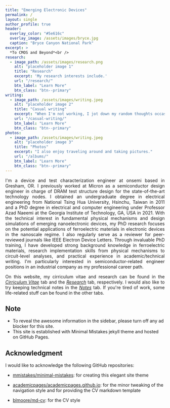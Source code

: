 ```yaml
---
title: "Emerging Electronic Devices"
permalink: /
layout: single
author_profile: true
header:
  overlay_color: "#5e616c"
  overlay_image: /assets/images/bryce.jpg
  caption: "Bryce Canyon National Park"
excerpt: >
  *To CMOS and Beyond*<br />
research:
  - image_path: /assets/images/research.png
    alt: "placeholder image 1"
    title: "Research"
    excerpt: 'My research interests include.'
    url: "/research/"
    btn_label: "Learn More"
    btn_class: "btn--primary"
writing:
  - image_path: /assets/images/writing.jpeg
    alt: "placeholder image 2"
    title: "Casual writing"
    excerpt: "When I'm not working, I jot down my random thoughts occasionally."
    url: "/casual-writing/"
    btn_label: "Learn More"
    btn_class: "btn--primary"
photos:
  - image_path: /assets/images/writing.jpeg
    alt: "placeholder image 3"
    title: "Photos"
    excerpt: "I also enjoy traveling around and taking pictures."
    url: "/albums/"
    btn_label: "Learn More"
    btn_class: "btn--primary"
---
```

<p style="text-align: justify">I'm a device and test characterization engineer at onsemi based in Gresham, OR. I previously worked at Micron as a semiconductor design engineer in charge of DRAM test structure design for the state-of-the-art technology nodes. I obtained an undergraduate degree in electrical engineering from National Tsing Hua University, Hsinchu, Taiwan in 2011 and a PhD degree in electrical and computer engineering under Professor Azad Naeemi at the Georgia Institute of Technology, GA, USA in 2021. With the technical interest in fundamental physical mechanisms and design simulations of emerging nanoelectronic devices, my PhD research focuses on the potential applications of ferroelectric materials in electronic devices in the nanoscale regime. I also regularly serve as a reviewer for peer-reviewed journals like IEEE Electron Device Letters. Through invaluable PhD training, I have developed strong background knowledge in ferroelectric materials, research implementation skills from physical mechanisms to circuit-level analyses, and practical experience in academic/technical writing. I'm particularly interested in semiconductor-related engineer positions in an industrial company as my professional career path.</p>

<p style="text-align: justify">On this website, my cirriculum vitae and research can be found in the <a href="/resume/"><i>Cirriculum Vitae</i></a> tab and the <a href="/research/"><i>Research</i></a> tab, respectively. I would also like to try keeping technical notes in the <a href="/notes/preface/"><i>Notes</i></a> tab. If you're tired of work, some life-related stuff can be found in the other tabs.</p>

## Note

* To reveal the awesome information in the sidebar, please turn off any ad blocker for this site.
* This site is established with Minimal Mistakes jekyll theme and hosted on GitHub Pages.

## Acknowledgment

I would like to acknowledge the following GitHub repositories:

* [mmistakes/minimal-mistakes](https://github.com/mmistakes/minimal-mistakes): for creating this elegant site theme

* [academicpages/academicpages.github.io](https://github.com/academicpages/academicpages.github.io): for the minor tweaking of the navigation style and for providing the CV markdown template

* [blmoore/md-cv]([https://github.com/blmoore/md-cv): for the CV style

  